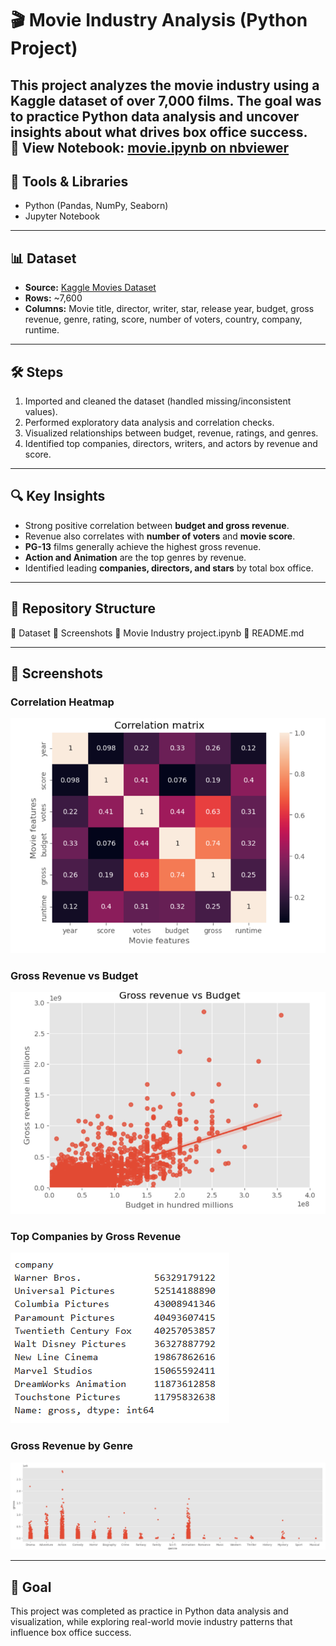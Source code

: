 # 🎬 Movie Industry Analysis (Python Project)

This project analyzes the movie industry using a Kaggle dataset of over 7,000 films. The goal was to practice Python data analysis and uncover insights about what drives box office success.  
📘 View Notebook: [movie.ipynb on nbviewer](https://nbviewer.org/github/ahmed-zakaria11/Movie-Industry-Analysis-Python/blob/main/Movie_Industry.ipynb)
---

## 🔧 Tools & Libraries
- Python (Pandas, NumPy, Seaborn)
- Jupyter Notebook

---

## 📊 Dataset
- **Source:** [Kaggle Movies Dataset](https://www.kaggle.com/datasets/danielgrijalvas/movies)  
- **Rows:** ~7,600  
- **Columns:** Movie title, director, writer, star, release year, budget, gross revenue, genre, rating, score, number of voters, country, company, runtime.  

---

## 🛠️ Steps
1. Imported and cleaned the dataset (handled missing/inconsistent values).  
2. Performed exploratory data analysis and correlation checks.  
3. Visualized relationships between budget, revenue, ratings, and genres.  
4. Identified top companies, directors, writers, and actors by revenue and score.  

---

## 🔍 Key Insights
- Strong positive correlation between **budget and gross revenue**.  
- Revenue also correlates with **number of voters** and **movie score**.  
- **PG-13** films generally achieve the highest gross revenue.  
- **Action and Animation** are the top genres by revenue.  
- Identified leading **companies, directors, and stars** by total box office.  

---

## 📂 Repository Structure
📂 Dataset
📂 Screenshots
📄 Movie Industry project.ipynb
📄 README.md


---

## 📸 Screenshots  

### Correlation Heatmap
![Correlation Matrix](Screenshots/Correlation%20matrix.PNG)

### Gross Revenue vs Budget
![Gross Revenue vs Budget](Screenshots/Gross%20revenue%20vs%20Budget.PNG)

### Top Companies by Gross Revenue
![Top Companies](Screenshots/Top%20companies.PNG)

### Gross Revenue by Genre
![Gross Revenue by Genre](Screenshots/Gross%20revenue%20by%20genre.PNG)

---

## 🎯 Goal
This project was completed as practice in Python data analysis and visualization, while exploring real-world movie industry patterns that influence box office success.  


